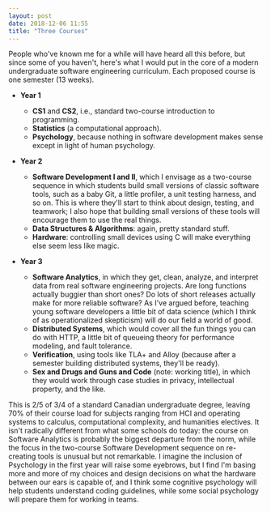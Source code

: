 ```yaml
---
layout: post
date: 2018-12-06 11:55
title: "Three Courses"
---
```


People who've known me for a while will have heard all this before,
but since some of you haven't,
here's what I would put in the core of a modern undergraduate software engineering curriculum.
Each proposed course is one semester (13 weeks).

- **Year 1**
  - **CS1** and **CS2**,
    i.e., standard two-course introduction to programming.
  - **Statistics** (a computational approach).
  - **Psychology**,
    because nothing in software development makes sense except in light of human psychology.

- **Year 2**
  - **Software Development I and II**,
    which I envisage as a two-course sequence in which students build small versions of classic software tools,
    such as a baby Git,
    a little profiler,
    a unit testing harness,
    and so on.
    This is where they'll start to think about design, testing, and teamwork;
    I also hope that building small versions of these tools will encourage them to use the real things.
  - **Data Structures & Algorithms**:
    again, pretty standard stuff.
  - **Hardware**:
    controlling small devices using C will make everything else seem less like magic.

- **Year 3**
  - **Software Analytics**,
    in which they get, clean, analyze, and interpret data from real software engineering projects.
    Are long functions actually buggier than short ones?
    Do lots of short releases actually make for more reliable software?
    As I've argued before,
    teaching young software developers a little bit of data science (which I think of as operationalized skepticism)
    will do our field a world of good.
  - **Distributed Systems**,
    which would cover all the fun things you can do with HTTP,
    a little bit of queueing theory for performance modeling,
    and fault tolerance.
  - **Verification**,
    using tools like TLA+ and Alloy
    (because after a semester building distributed systems, they'll be ready).
  - **Sex and Drugs and Guns and Code** (note: working title),
    in which they would work through case studies in privacy,
    intellectual property,
    and the like.

This is 2/5 of 3/4 of a standard Canadian undergraduate degree,
leaving 70% of their course load for subjects ranging from HCI and operating systems
to calculus, computational complexity, and humanities electives.
It isn't radically different from what some schools do today:
the course on Software Analytics is probably the biggest departure from the norm,
while the focus in the two-course Software Development sequence on re-creating tools is unusual but not remarkable.
I imagine the inclusion of Psychology in the first year will raise some eyebrows,
but I find I'm basing more and more of my choices and design decisions on what the hardware between our ears is capable of,
and I think some cognitive psychology will help students understand coding guidelines,
while some social psychology will prepare them for working in teams.
